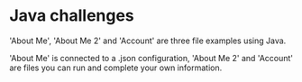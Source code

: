 <h1>Java challenges</h1>
<p>'About Me', 'About Me 2' and 'Account' are three file examples using Java.</p>
<p>'About Me' is connected to a .json configuration, 'About Me 2' and 'Account' are files you can run and complete your own information.</p>
